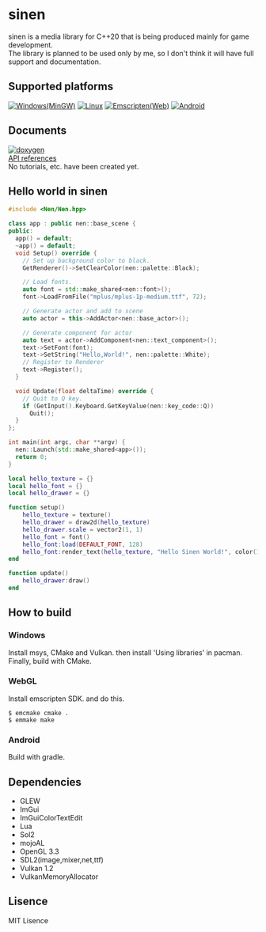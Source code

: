 # sinen
  sinen is a media library for C++20 that is being produced mainly for game development.  
The library is planned to be used only by me, so I don't think it will have full support and documentation.

## Supported platforms
[![Windows(MinGW)](https://github.com/astomih/sinen/actions/workflows/mingw.yml/badge.svg)](https://github.com/astomih/sinen/actions/workflows/mingw.yml)
[![Linux](https://github.com/astomih/sinen/actions/workflows/linux.yml/badge.svg)](https://github.com/astomih/sinen/actions/workflows/linux.yml)
[![Emscripten(Web)](https://github.com/astomih/sinen/actions/workflows/emscripten.yml/badge.svg)](https://github.com/astomih/sinen/actions/workflows/emscripten.yml)
[![Android](https://github.com/astomih/sinen/actions/workflows/android.yml/badge.svg)](https://github.com/astomih/sinen/actions/workflows/android.yml)

## Documents
[![doxygen](https://github.com/astomih/sinen/actions/workflows/doxygen.yml/badge.svg)](https://github.com/astomih/sinen/actions/workflows/doxygen.yml)  
[API references](https://astomih.github.io/sinen)  
No tutorials, etc. have been created yet.

## Hello world in sinen
``` c++
#include <Nen/Nen.hpp>

class app : public nen::base_scene {
public:
  app() = default;
  ~app() = default;
  void Setup() override {
    // Set up background color to black.
    GetRenderer()->SetClearColor(nen::palette::Black);

    // Load fonts.
    auto font = std::make_shared<nen::font>();
    font->LoadFromFile("mplus/mplus-1p-medium.ttf", 72);

    // Generate actor and add to scene
    auto actor = this->AddActor<nen::base_actor>();

    // Generate component for actor
    auto text = actor->AddComponent<nen::text_component>();
    text->SetFont(font);
    text->SetString("Hello,World!", nen::palette::White);
    // Register to Renderer
    text->Register();
  }

  void Update(float deltaTime) override {
    // Quit to Q key.
    if (GetInput().Keyboard.GetKeyValue(nen::key_code::Q))
      Quit();
  }
};

int main(int argc, char **argv) {
  nen::Launch(std::make_shared<app>());
  return 0;
}
```
``` lua
local hello_texture = {}
local hello_font = {}
local hello_drawer = {}

function setup()
	hello_texture = texture()
	hello_drawer = draw2d(hello_texture)
	hello_drawer.scale = vector2(1, 1)
	hello_font = font()
	hello_font:load(DEFAULT_FONT, 128)
	hello_font:render_text(hello_texture, "Hello Sinen World!", color(1, 1, 1, 1))
end

function update() 
	hello_drawer:draw()
end
```

## How to build
### Windows
Install msys, CMake and Vulkan. then install 'Using libraries' in pacman.  
Finally, build with CMake.
### WebGL
Install emscripten SDK. and do this.  
 ``` 
 $ emcmake cmake .
 $ emmake make
 ```
 ### Android
 Build with gradle.

## Dependencies 
- GLEW
- ImGui
- ImGuiColorTextEdit
- Lua
- Sol2
- mojoAL
- OpenGL 3.3
- SDL2(image,mixer,net,ttf)
- Vulkan 1.2
- VulkanMemoryAllocator
  
## Lisence
 MIT Lisence